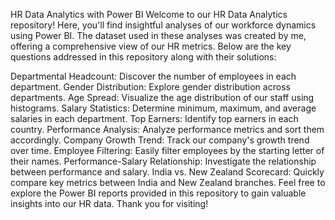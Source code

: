HR Data Analytics with Power BI
Welcome to our HR Data Analytics repository! Here, you'll find insightful analyses of our workforce dynamics using Power BI. The dataset used in these analyses was created by me, offering a comprehensive view of our HR metrics. Below are the key questions addressed in this repository along with their solutions:

Departmental Headcount: Discover the number of employees in each department.
Gender Distribution: Explore gender distribution across departments.
Age Spread: Visualize the age distribution of our staff using histograms.
Salary Statistics: Determine minimum, maximum, and average salaries in each department.
Top Earners: Identify top earners in each country.
Performance Analysis: Analyze performance metrics and sort them accordingly.
Company Growth Trend: Track our company's growth trend over time.
Employee Filtering: Easily filter employees by the starting letter of their names.
Performance-Salary Relationship: Investigate the relationship between performance and salary.
India vs. New Zealand Scorecard: Quickly compare key metrics between India and New Zealand branches.
Feel free to explore the Power BI reports provided in this repository to gain valuable insights into our HR data. Thank you for visiting!
